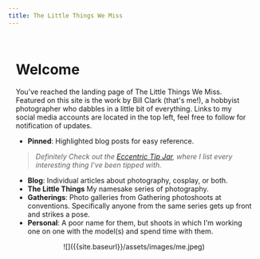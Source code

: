 ```yaml
---
title: The Little Things We Miss
---
```


<div style="background-image:url({{site.baseurl}}/assets/images/Seal.png); background-repeat:no-repeat; background-size:100%; padding:15px;" markdown="1">

# Welcome


You've reached the landing page of The Little Things We Miss. Featured on this site is the work by Bill Clark (that's me!), a hobbyist photographer who dabbles in a little bit of everything. Links to my social media accounts are located in the top left, feel free to follow for notification of updates. 

* **Pinned**: Highlighted blog posts for easy reference. 
> *Definitely Check out the [Eccentric Tip Jar]({{site.baseurl}}/blog/2017/07/22/shoot-faq.html#the-eccentric-tip-jar), where I list every interesting thing I've been tipped with.* 
* **Blog**: Individual articles about photography, cosplay, or both.
* **The Little Things** My namesake series of photography.
* **Gatherings**: Photo galleries from Gathering photoshoots at conventions. Specifically anyone from the same series gets up front and strikes a pose.
* **Personal**: A poor name for them, but shoots in which I'm working one on one with the model(s) and spend time with them. 

<div style="text-align:center" markdown="1">
![]({{site.baseurl}}/assets/images/me.jpeg)
</div>

</div>